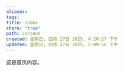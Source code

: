 ```yaml
---
aliases: 
tags: 
title: index
share: "true"
path: content
created: 星期日, 四月 27日 2025, 4:20:27 下午
updated: 星期日, 四月 27日 2025, 5:09:56 下午
---
```


这是首页内容。